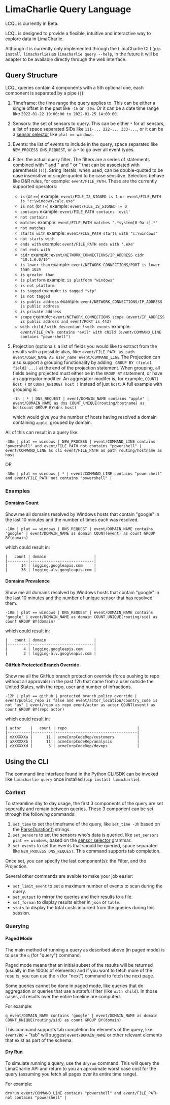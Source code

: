 # LimaCharlie Query Language

LCQL is currently in Beta.

LCQL is designed to provide a flexible, intuitive and interactive way to explore data in LimaCharlie.

Although it is currently only implemented through the LimaCharlie CLI (`pip install limacharlie`)
as `limacharlie query --help`, in the future it will be adapter to be available directly through
the web interface.

## Query Structure
LCQL queries contain 4 components with a 5th optional one, each component is
separated by a pipe (`|`):
1.  Timeframe: the time range the query applies to. This can be either a single
    offset in the past like `-1h` or `-30m`. Or it can be a date time range
    like `2022-01-22 10:00:00 to 2022-01-25 14:00:00`.
2.  Sensors: the set of sensors to query. This can be either `*` for all sensors,
    a list of space separated SIDs like `111-... 222-... 333-...`, or it can
    be a [sensor selector](https://doc.limacharlie.io/docs/documentation/36c920f4f7bc9-sensor-selector-expressions)
    like `plat == windows`.
3.  Events: the list of events to include in the query, space separated like
    `NEW_PROCESS DNS_REQUEST`, or a `*` to go over all event types.
4.  Filter: the actual query filter. The filters are a series of statements
    combined with " and " and " or " that can be associated with parenthesis (`()`).
    String literals, when used, can be double-quoted to be case insensitive
    or single-quoted to be case sensitive.
    Selectors behave like D&R rules, for example: `event/FILE_PATH`.
    These are the currently supported operators:
    - `is` (or `==`) example:
        ```event/FILE_IS_SIGNED is 1 or event/FILE_PATH is "c:\windows\calc.exe"```
    - `is not` (or `!=`) example: `event/FILE_IS_SIGNED != 0`
    - `contains` example: `event/FILE_PATH contains 'evil'`
    - `not contains`
    - `matches` example: `event/FILE_PATH matches ".*system[0-9a-z].*"`
    - `not matches`
    - `starts with` example: `event/FILE_PATH starts with "c:\windows"`
    - `not starts with`
    - `ends with` example: `event/FILE_PATH ends with '.eXe'`
    - `not ends with`
    - `cidr` example: `event/NETWORK_CONNECTIONS/IP_ADDRESS cidr "10.1.0.0/16"`
    - `is lower than` example: `event/NETWORK_CONNECTIONS/PORT is lower than 1024`
    - `is greater than`
    - `is platform` example: `is platform "windows"`
    - `is not platform`
    - `is tagged` example: `is tagged "vip"`
    - `is not tagged`
    - `is public address` example:
        ```event/NETWORK_CONNECTIONS/IP_ADDRESS is public address```
    - `is private address`
    - `scope` example:
        ```event/NETWORK_CONNECTIONS scope (event/IP_ADDRESS is public address and event/PORT is 443)```
    - `with child` / `with descendant` / `with events` example:
        ```event/FILE_PATH contains "evil" with child (event/COMMAND_LINE contains "powershell")```
5.  Projection (optional): a list of fields you would like to extract from the results
    with a possible alias, like: `event/FILE_PATH as path event/USER_NAME AS user_name event/COMMAND_LINE`
    The Projection can also support a grouping functionality by adding ` GROUP BY (field1 field2 ...)` at the
    end of the projection statement. When grouping, all fields being projected must either be in the `GROUP BY`
    statement, or have an aggregator modifier. An aggregator modifer is, for example, `COUNT( host )` or
    `COUNT_UNIQUE( host )` instead of just `host`.
    A full example with grouping is:

    ```-1h | * | DNS_REQUEST | event/DOMAIN_NAME contains "apple" | event/DOMAIN_NAME as dns COUNT_UNIQUE(routing/hostname) as hostcount GROUP BY(dns host)```

    which would give you the number of hosts having resolved a domain containing `apple`, grouped by domain.

All of this can result in a query like:

```
-30m | plat == windows | NEW_PROCESS | event/COMMAND_LINE contains "powershell" and event/FILE_PATH not contains "powershell" | event/COMMAND_LINE as cli event/FILE_PATH as path routing/hostname as host
```


OR

```
-30m | plat == windows | * | event/COMMAND_LINE contains "powershell" and event/FILE_PATH not contains "powershell" |
```

### Examples

#### Domains Count
Show me all domains resolved by Windows hosts that contain "google" in the last 10 minutes and the number of times each was resolved.

```
-10m | plat == windows | DNS_REQUEST | event/DOMAIN_NAME contains 'google' | event/DOMAIN_NAME as domain COUNT(event) as count GROUP BY(domain)
```

which could result in:
```
|   count | domain                     |
|---------|----------------------------|
|      14 | logging.googleapis.com     |
|      36 | logging-alv.googleapis.com |
```

#### Domains Prevalence

Show me all domains resolved by Windows hosts that contain "google" in the last 10 minutes and the number of unique sensor that has resolved them.

```
-10m | plat == windows | DNS_REQUEST | event/DOMAIN_NAME contains 'google' | event/DOMAIN_NAME as domain COUNT_UNIQUE(routing/sid) as count GROUP BY(domain)
```

which could result in:
```
|   count | domain                     |
|---------|----------------------------|
|       4 | logging.googleapis.com     |
|       3 | logging-alv.googleapis.com |
```

#### GitHub Protected Branch Override

Show me all the GitHub branch protection override (force pushing to repo without all approvals) in the past 12h that came from a user outside the United States, with the repo, user and number of infractions.

```
-12h | plat == github | protected_branch.policy_override | event/public_repo is false and event/actor_location/country_code is not "us" | event/repo as repo event/actor as actor COUNT(event) as count GROUP BY(repo actor)
```

which could result in:
```
| actor    |   count | repo                               |
|----------|---------|------------------------------------|
| mXXXXXXa |      11 | acmeCorpCodeRep/customers          |
| aXXXXXXb |      11 | acmeCorpCodeRep/analysis           |
| cXXXXXXd |       3 | acmeCorpCodeRep/devops             |
```

## Using the CLI

The command line interface found in the Python CLI/SDK can be invoked like `limacharlie query` once installed (`pip install limacharlie`).

### Context

To streamline day to day usage, the first 3 components of the query are set seperatly and remain between queries.
These 3 component can be set through the following commands:
1. `set_time` to set the timeframe of the query, like `set_time -3h` based on the [ParseDuration()](https://pkg.go.dev/time#ParseDuration) strings.
1. `set_sensors` to set the sensors who's data is queried, like `set_sensors plat == windows`, based on the [sensor selector](https://doc.limacharlie.io/docs/documentation/36c920f4f7bc9-sensor-selector-expressions) grammar.
1. `set_events` to set the events that should be queried, space separated like `NEW_PROCESS DNS_REQUEST`. This command supports tab completion.

Once set, you can specify the last component(s): the Filter, and the Projection.

Several other commands are avaible to make your job easier:
- `set_limit_event` to set a maximum number of events to scan during the query.
- `set_output` to mirror the queries and their results to a file.
- `set_forman` to display results either in `json` or `table`.
- `stats` to display the total costs incurred from the queries during this session.

### Querying

#### Paged Mode

The main method of running a query as described above (in paged mode) is to use the `q` (for "query") command.

Paged mode means that an initial subset of the results will be returned (usually in the 1000s of elements)
and if you want to fetch more of the results, you can use the `n` (for "next") command to fetch the next page.

Some queries cannot be done in paged mode, like queries that do aggregation or queries that use a
stateful filter (like `with child`). In those cases, all results over the entire timeline are computed.

For example:
```
q event/DOMAIN_NAME contains 'google' | event/DOMAIN_NAME as domain COUNT_UNIQUE(routing/sid) as count GROUP BY(domain)
```

This command supports tab completion for elements of the query, like `event/DO` + "tab" will suggest `event/DOMAIN_NAME`
or other relevant elements that exist as part of the schema.

#### Dry Run

To simulate running a query, use the `dryrun` command. This will query
the LimaCharlie API and return to you an aproximate worst case cost for the query (assuming you fetch
all pages over its entire time range).

For example:
```
dryrun event/COMMAND_LINE contains "powershell" and event/FILE_PATH not contains "powershell" |
```